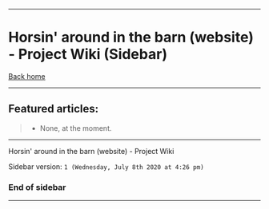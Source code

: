 
***

# Horsin' around in the barn (website) - Project Wiki (Sidebar)

[Back home](https://github.com/seanpm2001/Horsin-around-in-the-barn/wiki/)

***

## Featured articles:

> * None, at the moment.

***

Horsin' around in the barn (website) - Project Wiki

Sidebar version: `1 (Wednesday, July 8th 2020 at 4:26 pm)`

### End of sidebar

***
